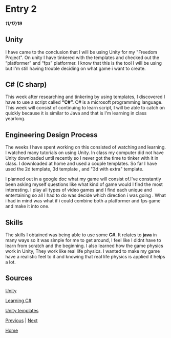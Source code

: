 # Entry 2
##### 11/17/19

## Unity
I have came to the conclusion that I will be using Unity for my "Freedom Project".
On unity I have tinkered with the templates and checked out the “platformer” and “fps” platformer. I know that this is the tool I will be using but I'm still having trouble deciding on what game i want to create.


## C# (C sharp)
This week after researching and tinkering by using templates, I discovered I have to use a script called **“C#”.** C# is a microsoft programming language. This week will consist of continuing to learn script, I will be able to catch on quickly because it is similar to Java and that is I'm learning in class yearlong.

## Engineering Design Process
The weeks I have spent working on this consisted of watching and learning. I watched many tutorials on using Unity. In class my computer did not have Unity downloaded until recently so I never got the time to tinker with it in class. I downloaded at home and used a couple templates. So far I have used the 2d template, 3d template , and "3d with extra" template.

I planned out in a google doc what my game will consist of.I've constantly been asking myself questions like what kind of game would I find the most interesting. I play all types of video games and I find each unique and entertaining so all I had to do was decide which direction i was going . What i had in mind was what if i could combine both a platformer and fps game and make it into one.

## Skills
The skills I obtained was being able to use some **C#.** It relates to **java** in many ways so it was simple for me to get around, I feel like I didnt have to learn from scratch and the beginning. I also learned how the game physics work in Unity, They work like real life physics. I wanted to make my game have a realistic feel to it and knowing that real life physics is applied it helps a lot.

## Sources
[Unity](https://unity.com/solutions/console-and-pc-games)

[Learning C#](https://www.w3schools.com/cs/cs_intro.asp)

[Unity templates](https://docs.unity3d.com/Manual/ProjectTemplates.html)

[Previous](entry01.md) | [Next](entry03.md)

[Home](../README.md)